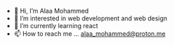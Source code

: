 - 👋 Hi, I’m Alaa Mohammed
- 👀 I’m interested in web development and web design
- 🌱 I’m currently learning react 
- 📫 How to reach me ... alaa_mohammed@proton.me

<!---
AlaaMohammed97/AlaaMohammed97 is a ✨ special ✨ repository because its `README.md` (this file) appears on your GitHub profile.
You can click the Preview link to take a look at your changes.
--->
